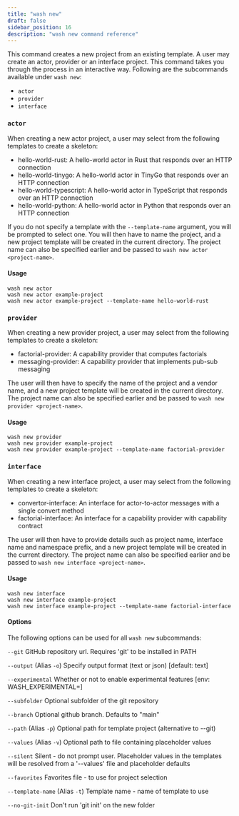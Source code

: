 ```yaml
---
title: "wash new"
draft: false
sidebar_position: 16
description: "wash new command reference"
--- 
```


This command creates a new project from an existing template. A user may create an actor, provider or an interface project. This command takes you through the process in an interactive way. Following are the subcommands available under `wash new`:

- `actor`
- `provider`
- `interface`

### `actor`
When creating a new actor project, a user may select from the following templates to create a skeleton:

- hello-world-rust: A hello-world actor in Rust that responds over an HTTP connection
- hello-world-tinygo: A hello-world actor in TinyGo that responds over an HTTP connection
- hello-world-typescript: A hello-world actor in TypeScript that responds over an HTTP connection
- hello-world-python: A hello-world actor in Python that responds over an HTTP connection

If you do not specify a template with the `--template-name` argument, you will be prompted to select one. You will then have to name the project, and a new project template will be created in the current directory. The project name can also be specified earlier and be passed to `wash new actor <project-name>`.

#### Usage
```shell
wash new actor
wash new actor example-project
wash new actor example-project --template-name hello-world-rust
```

### `provider`
When creating a new provider project, a user may select from the following templates to create a skeleton:

- factorial-provider: A capability provider that computes factorials
- messaging-provider: A capability provider that implements pub-sub messaging

The user will then have to specify the name of the project and a vendor name, and a new project template will be created in the current directory. The project name can also be specified earlier and be passed to `wash new provider <project-name>`.

#### Usage
```shell
wash new provider
wash new provider example-project
wash new provider example-project --template-name factorial-provider
```

### `interface`
When creating a new interface project, a user may select from the following templates to create a skeleton:

- convertor-interface: An interface for actor-to-actor messages with a single convert method
- factorial-interface: An interface for a capability provider with capability contract

The user will then have to provide details such as project name, interface name and namespace prefix, and a new project template will be created in the current directory. The project name can also be specified earlier and be passed to `wash new interface <project-name>`.

#### Usage
```shell
wash new interface
wash new interface example-project
wash new interface example-project --template-name factorial-interface
```

#### Options
The following options can be used for all `wash new` subcommands:

`--git` GitHub repository url. Requires 'git' to be installed in PATH

`--output` (Alias `-o`) Specify output format (text or json) [default: text]

`--experimental` Whether or not to enable experimental features [env: WASH_EXPERIMENTAL=]

`--subfolder` Optional subfolder of the git repository

`--branch` Optional github branch. Defaults to "main"

`--path`  (Alias `-p`) Optional path for template project (alternative to --git)

`--values` (Alias `-v`) Optional path to file containing placeholder values

`--silent` Silent - do not prompt user. Placeholder values in the templates will be resolved from a '--values' file and placeholder defaults

`--favorites` Favorites file - to use for project selection

`--template-name` (Alias `-t`) Template name - name of template to use

`--no-git-init` Don't run 'git init' on the new folder